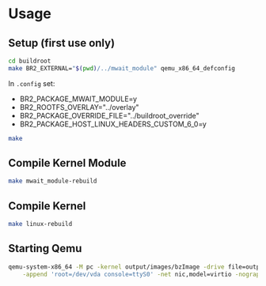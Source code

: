 # Usage

## Setup (first use only)

```sh
cd buildroot
make BR2_EXTERNAL="$(pwd)/../mwait_module" qemu_x86_64_defconfig
```

In ```.config``` set:
* BR2_PACKAGE_MWAIT_MODULE=y
* BR2_ROOTFS_OVERLAY="../overlay"
* BR2_PACKAGE_OVERRIDE_FILE="../buildroot_override"
* BR2_PACKAGE_HOST_LINUX_HEADERS_CUSTOM_6_0=y

```sh
make
```

## Compile Kernel Module

```sh
make mwait_module-rebuild
```

## Compile Kernel

```sh
make linux-rebuild
```

## Starting Qemu

```sh
qemu-system-x86_64 -M pc -kernel output/images/bzImage -drive file=output/images/rootfs.ext2,if=virtio,format=raw \
    -append 'root=/dev/vda console=ttyS0' -net nic,model=virtio -nographic -serial mon:stdio -net user -smp $(nproc)
```